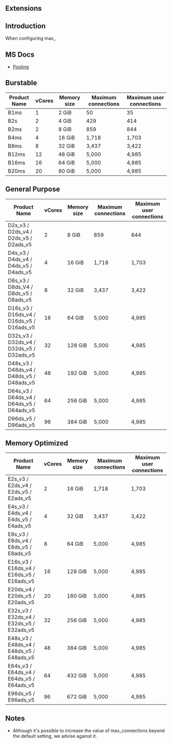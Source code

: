 ## Extensions


## Introduction
When configuring max_


## MS Docs
* [Pooling](https://learn.microsoft.com/en-us/azure/postgresql/flexible-server/concepts-limits)
 
## Burstable				
| Product Name | vCores | Memory  size | Maximum connections | Maximum  user connections |
| ------------ | ------ | ------------ | ------------------- | ------------------------- |
| B1ms         | 1      | 2 GiB        | 50                  | 35                        |
| B2s          | 2      | 4 GiB        | 429                 | 414                       |
| B2ms         | 2      | 8 GiB        | 859                 | 844                       |
| B4ms         | 4      | 16 GiB       | 1,718               | 1,703                     |
| B8ms         | 8      | 32 GiB       | 3,437               | 3,422                     |
| B12ms        | 12     | 48 GiB       | 5,000               | 4,985                     |
| B16ms        | 16     | 64 GiB       | 5,000               | 4,985                     |
| B20ms        | 20     | 80 GiB       | 5,000               | 4,985                     |

## General Purpose				
| Product Name                              | vCores | Memory  size | Maximum connections | Maximum  user connections |
| ----------------------------------------- | ------ | ------------ | ------------------- | ------------------------- |
| D2s_v3 / D2ds_v4 / D2ds_v5 / D2ads_v5     | 2      | 8 GiB        | 859                 | 844                       |
| D4s_v3 / D4ds_v4 / D4ds_v5 / D4ads_v5     | 4      | 16 GiB       | 1,718               | 1,703                     |
| D8s_v3 / D8ds_V4 / D8ds_v5 / D8ads_v5     | 8      | 32 GiB       | 3,437               | 3,422                     |
| D16s_v3 / D16ds_v4 / D16ds_v5 / D16ads_v5 | 16     | 64 GiB       | 5,000               | 4,985                     |
| D32s_v3 / D32ds_v4 / D32ds_v5 / D32ads_v5 | 32     | 128 GiB      | 5,000               | 4,985                     |
| D48s_v3 / D48ds_v4 / D48ds_v5 / D48ads_v5 | 48     | 192 GiB      | 5,000               | 4,985                     |
| D64s_v3 / D64ds_v4 / D64ds_v5 / D64ads_v5 | 64     | 256 GiB      | 5,000               | 4,985                     |
| D96ds_v5 / D96ads_v5                      | 96     | 384 GiB      | 5,000               | 4,985                     |

## Memory Optimized				
| Product Name                              | vCores | Memory  size | Maximum connections | Maximum  user connections |
| ----------------------------------------- | ------ | ------------ | ------------------- | ------------------------- |
| E2s_v3 / E2ds_v4 / E2ds_v5 / E2ads_v5     | 2      | 16 GiB       | 1,718               | 1,703                     |
| E4s_v3 / E4ds_v4 / E4ds_v5 / E4ads_v5     | 4      | 32 GiB       | 3,437               | 3,422                     |
| E8s_v3 / E8ds_v4 / E8ds_v5 / E8ads_v5     | 8      | 64 GiB       | 5,000               | 4,985                     |
| E16s_v3 / E16ds_v4 / E16ds_v5 / E16ads_v5 | 16     | 128 GiB      | 5,000               | 4,985                     |
| E20ds_v4 / E20ds_v5 / E20ads_v5           | 20     | 160 GiB      | 5,000               | 4,985                     |
| E32s_v3 / E32ds_v4 / E32ds_v5 / E32ads_v5 | 32     | 256 GiB      | 5,000               | 4,985                     |
| E48s_v3 / E48ds_v4 / E48ds_v5 / E48ads_v5 | 48     | 384 GiB      | 5,000               | 4,985                     |
| E64s_v3 / E64ds_v4 / E64ds_v5 / E64ads_v5 | 64     | 432 GiB      | 5,000               | 4,985                     |
| E96ds_v5 / E96ads_v5                      | 96     | 672 GiB      | 5,000               | 4,985                     |

## Notes
* Although it's possible to increase the value of max_connections beyond the default setting, we advise against it.
